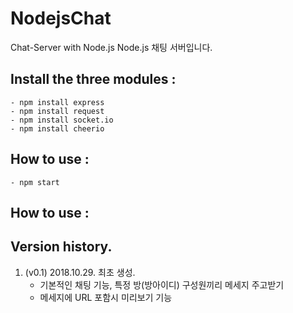 # NodejsChat
Chat-Server with Node.js
Node.js 채팅 서버입니다.

## Install the three modules :
    - npm install express
    - npm install request
    - npm install socket.io
    - npm install cheerio

## How to use :
    - npm start


## How to use :

## Version history.
1. (v0.1)    2018.10.29. 최초 생성. <br>
   - 기본적인 채팅 기능, 특정 방(방아이디) 구성원끼리 메세지 주고받기
   - 메세지에 URL 포함시 미리보기 기능
